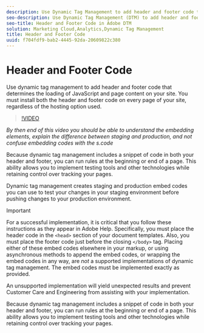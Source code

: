 ```yaml
---
description: Use Dynamic Tag Management to add header and footer code that determines the loading of JavaScript and page content on your site. You must install both the header and footer code on every page of your site, regardless of the hosting option used.
seo-description: Use Dynamic Tag Management (DTM) to add header and footer code that determines the loading of JavaScript and page content on your site. You must install both the header and footer code on every page of your site, regardless of the hosting option used.
seo-title: Header and Footer Code in Adobe DTM
solution: Marketing Cloud,Analytics,Dynamic Tag Management
title: Header and Footer Code
uuid: f704fdf9-bab2-4445-92da-20609822c380
---
```


# Header and Footer Code

Use dynamic tag management to add header and footer code that determines the loading of JavaScript and page content on your site. You must install both the header and footer code on every page of your site, regardless of the hosting option used.

>[!VIDEO](https://video.tv.adobe.com/v/17171/)

*By then end of this video you should be able to understand the embedding elements, explain the difference between staging and production, and not confuse embedding codes with the s.code*

Because dynamic tag management includes a snippet of code in both your header and footer, you can run rules at the beginning or end of a page. This ability allows you to implement testing tools and other technologies while retaining control over tracking your pages.

Dynamic tag management creates staging and production embed codes you can use to test your changes in your staging environment before pushing changes to your production environment.

>[!IMPORTANT]
>
>For a successful implementation, it is critical that you follow these instructions as they appear in Adobe Help. Specifically, you must place the header code in the `<head>` section of your document templates. Also, you must place the footer code just before the closing `</body>` tag. Placing either of these embed codes elsewhere in your markup, or using asynchronous methods to append the embed codes, or wrapping the embed codes in any way, are *not* a supported implementations of dynamic tag management. The embed codes must be implemented exactly as provided.

An unsupported implementation will yield unexpected results and prevent Customer Care and Engineering from assisting with your implementation.

Because dynamic tag management includes a snippet of code in both your header and footer, you can run rules at the beginning or end of a page. This ability allows you to implement testing tools and other technologies while retaining control over tracking your pages. 
